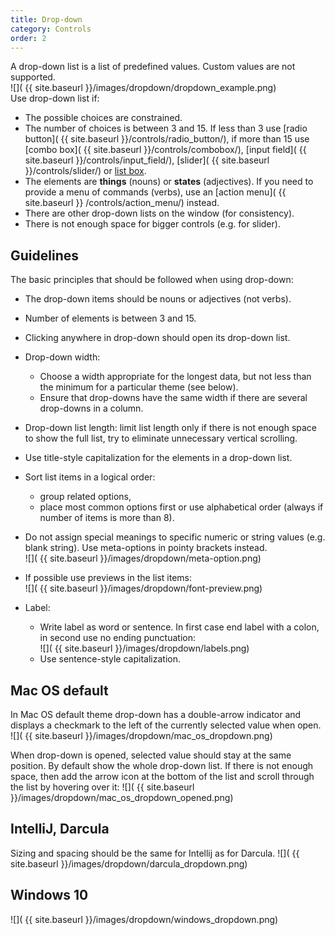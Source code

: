 ```yaml
---
title: Drop-down
category: Controls
order: 2
---
```


A drop-down list is a list of predefined values. Custom values are not supported.  
![]( {{ site.baseurl }}/images/dropdown/dropdown_example.png)  
Use drop-down list if:
* The possible choices are constrained.
* The number of choices is between 3 and 15. If less than 3 use [radio button]( {{ site.baseurl }}/controls/radio_button/), if more than 15 use [combo box]( {{ site.baseurl }}/controls/combobox/), [input field]( {{ site.baseurl }}/controls/input_field/), [slider]( {{ site.baseurl }}/controls/slider/) or [list box](/controls/list_box/).
* The elements are **things** (nouns) or **states** (adjectives). If you need to provide a menu of commands (verbs), use an [action menu]( {{ site.baseurl }} /controls/action_menu/) instead.
* There are other drop-down lists on the window (for consistency).
* There is not enough space for bigger controls (e.g. for slider).

## Guidelines
The basic principles that should be followed when using drop-down:
* The drop-down items should be nouns or adjectives (not verbs).
* Number of elements is between 3 and 15.
* Clicking anywhere in drop-down should open its drop-down list.
* Drop-down width:
    * Choose a width appropriate for the longest data, but not less than the minimum for a particular theme (see below). 
    * Ensure that drop-downs have the same width if there are several drop-downs in a column.
    
    [comment]: <> (Add link to Layout section.)
    
* Drop-down list length: limit list length only if there is not enough space to show the full list, try to eliminate unnecessary vertical scrolling.
* Use title-style capitalization for the elements in a drop-down list.
* Sort list items in a logical order:  
    * group related options,  
    * place most common options first or use alphabetical order (always if number of items is more than 8).      
* Do not assign special meanings to specific numeric or string values (e.g. blank string). Use meta-options in pointy brackets instead.  
![]( {{ site.baseurl }}/images/dropdown/meta-option.png)
* If possible use previews in the list items:  
![]( {{ site.baseurl }}/images/dropdown/font-preview.png)
* Label: 
    * Write label as word or sentence. In first case end label with a colon, in second use no ending punctuation:  
    ![]( {{ site.baseurl }}/images/dropdown/labels.png)
    * Use sentence-style capitalization.
    
    [comment]: <> (Add link to Labels section.)

## Mac OS default 
In Mac OS default theme drop-down has a double-arrow indicator and displays a checkmark to the left of the currently selected value when open.   
![]( {{ site.baseurl }}/images/dropdown/mac_os_dropdown.png)

When drop-down is opened, selected value should stay at the same position. 
By default show the whole drop-down list. If there is not enough space, then add the arrow icon at the bottom of the list and scroll through the list by hovering over it:
![]( {{ site.baseurl }}/images/dropdown/mac_os_dropdown_opened.png)

## IntelliJ, Darcula 
Sizing and spacing should be the same for Intellij as for Darcula.
![]( {{ site.baseurl }}/images/dropdown/darcula_dropdown.png)

## Windows 10
![]( {{ site.baseurl }}/images/dropdown/windows_dropdown.png)